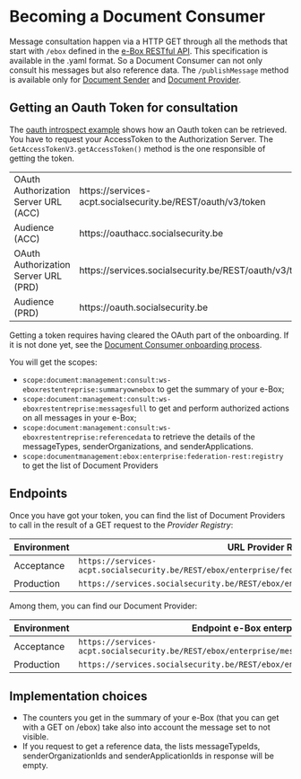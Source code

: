 # Becoming a Document Consumer

Message consultation happen via a HTTP GET through all the methods that start with ```/ebox``` defined in the [e-Box RESTful API](../openapi/ebox-rest_page.md).
This specification is available in the .yaml format.
So a Document Consumer can not only consult his messages but also reference data.
The ```/publishMessage``` method is available only for [Document Sender](../document_sender/document_sender.md) and [Document Provider](../document_provider/document_provider.md).

## Getting an Oauth Token for consultation
The [oauth introspect example](../examples/ouath-introspect) shows how an Oauth token can be retrieved.
You have to request your AccessToken to the Authorization Server.
The ``GetAccessTokenV3.getAccessToken()`` method is the one responsible of getting the token.

<table>
<tr><td>OAuth Authorization Server URL (ACC)</td><td>https://services-acpt.socialsecurity.be/REST/oauth/v3/token</td></tr>
<tr><td>Audience (ACC)</td><td>https://oauthacc.socialsecurity.be</td></tr>
<tr><td>OAuth Authorization Server URL (PRD)</td><td>https://services.socialsecurity.be/REST/oauth/v3/token</td></tr>
<tr><td>Audience (PRD)</td><td>https://oauth.socialsecurity.be</td></tr>
</table>

Getting a token requires having cleared the OAuth part of the onboarding. If it is not done yet, see the [Document Consumer onboarding process](onboarding_process.md).

You will get the scopes:
- ``scope:document:management:consult:ws-eboxrestentreprise:summaryownebox`` to get the summary of your e-Box;
- ``scope:document:management:consult:ws-eboxrestentreprise:messagesfull`` to get and perform authorized actions on all messages in your e-Box;  
- ``scope:document:management:consult:ws-eboxrestentreprise:referencedata`` to retrieve the details of the messageTypes, senderOrganizations, and senderApplications.
- ``scope:documentmanagement:ebox:enterprise:federation-rest:registry`` to get the list of Document Providers

## Endpoints
Once you have got your token, you can find the list of Document Providers to call in the result of a GET request to the *Provider Registry*:

| Environment| URL Provider Registry                                                                     |
|------------|------------------------------------------------------------------------------------------------|
| Acceptance | ``https://services-acpt.socialsecurity.be/REST/ebox/enterprise/federation/v1/messageProviders``|
| Production | ``https://services.socialsecurity.be/REST/ebox/enterprise/federation/v1/messageProviders``     |

Among them, you can find our Document Provider:

| Environment| Endpoint e-Box enterprise                                                           |
|------------|-------------------------------------------------------------------------------------|
| Acceptance | ``https://services-acpt.socialsecurity.be/REST/ebox/enterprise/messageRegistry/v2/``|
| Production | ``https://services.socialsecurity.be/REST/ebox/enterprise/messageRegistry/v2/``      |

## Implementation choices
- The counters you get in the summary of your e-Box (that you can get with a GET on <endpoint>/ebox) take also into account the message set to not visible.
- If you request to get a reference data, the lists messageTypeIds, senderOrganizationIds and senderApplicationIds in response will be empty.